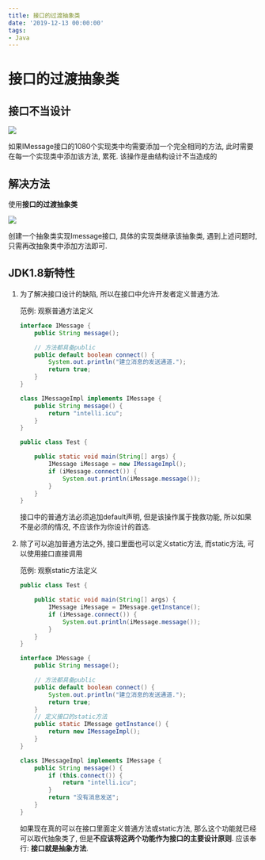 ```yaml
---
title: 接口的过渡抽象类
date: '2019-12-13 00:00:00'
tags:
- Java
---
```


# 接口的过渡抽象类

## 接口不当设计

![](https://gitee.com/swang-harbin/pic-bed/raw/master/images/2020/20201129025054.png)

如果IMessage接口的1080个实现类中均需要添加一个完全相同的方法, 此时需要在每一个实现类中添加该方法, 累死. 该操作是由结构设计不当造成的

## 解决方法

使用**接口的过渡抽象类**

![](https://gitee.com/swang-harbin/pic-bed/raw/master/images/2020/20201129025128.png)

创建一个抽象类实现Imessage接口, 具体的实现类继承该抽象类, 遇到上述问题时, 只需再改抽象类中添加方法即可.

## JDK1.8新特性

1. 为了解决接口设计的缺陷, 所以在接口中允许开发者定义普通方法.

   范例: 观察普通方法定义

   ```java
   interface IMessage {
       public String message();
   
       // 方法都具备public
       public default boolean connect() {
           System.out.println("建立消息的发送通道.");
           return true;
       }
   }
   
   class IMessageImpl implements IMessage {
       public String message() {
           return "intelli.icu";
       }
   }
   
   public class Test {
   
       public static void main(String[] args) {
           IMessage iMessage = new IMessageImpl();
           if (iMessage.connect()) {
               System.out.println(iMessage.message());
           }
       }
   }
   ```

   接口中的普通方法必须追加default声明, 但是该操作属于挽救功能, 所以如果不是必须的情况, 不应该作为你设计的首选.

2. 除了可以追加普通方法之外, 接口里面也可以定义static方法, 而static方法, 可以使用接口直接调用

   范例: 观察static方法定义

   ```java
   public class Test {
   
       public static void main(String[] args) {
           IMessage iMessage = IMessage.getInstance();
           if (iMessage.connect()) {
               System.out.println(iMessage.message());
           }
       }
   }
   
   interface IMessage {
       public String message();
   
       // 方法都具备public
       public default boolean connect() {
           System.out.println("建立消息的发送通道.");
           return true;
       }
       // 定义接口的static方法
       public static IMessage getInstance() {
           return new IMessageImpl();
       }
   }
   
   class IMessageImpl implements IMessage {
       public String message() {
           if (this.connect()) {
               return "intelli.icu";
           }
           return "没有消息发送";
       }
   }
   ```

   如果现在真的可以在接口里面定义普通方法或static方法, 那么这个功能就已经可以取代抽象类了, 但是**不应该将这两个功能作为接口的主要设计原则**. 应该奉行: **接口就是抽象方法**.
